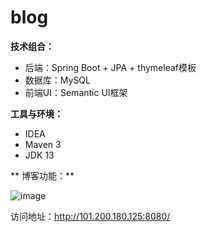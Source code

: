 # blog

**技术组合：**

*  后端：Spring Boot + JPA + thymeleaf模板
*  数据库：MySQL
*  前端UI：Semantic UI框架

**工具与环境：**

*  IDEA
*  Maven 3
*  JDK 13

** 博客功能：**

![image](https://user-images.githubusercontent.com/43976687/110488168-30f5f600-8129-11eb-81c0-24632c05eb79.png)


访问地址：http://101.200.180.125:8080/
